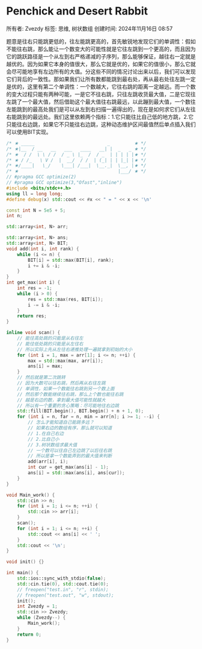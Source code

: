 # Penchick and Desert Rabbit

所有者: Zvezdy
标签: 思维, 树状数组
创建时间: 2024年11月16日 08:57

题意是往右只能跳更低的，往左能跳更高的，首先敏锐地发现它们的单调性：假如不能往右跳，那么能让一个数变大的可能性就是它往左跳到一个更高的，而且因为它的跳跃路径是一个从左到右严格递减的子序列，那么能够保证，越往右一定就是越优的。因为如果它本身的值很大，那么它就是优的，如果它的值很小，那么它就会尽可能地享有左边所有的大值。分这些不同的情况讨论出来以后，我们可以发现它们背后的一致性。那如果我们让所有数都能跳到最右处，再从最右处往左跳一定是优的，这里有第二个单调性：一个数越大，它往右跳的距离一定越远。而一个数的变大过程只能有两种可能，一是它不往右跳，只往左跳收货最大值，二是它现往左跳了一个最大值，然后借助这个最大值往右跳最远，以此蹦到最大值，一个数往左能跳到的最高处我们是可以从左到右扫描一遍得出的，现在是如何求它们从左往右能跳到的最远处。我们这里依赖两个指标：1.它只能往比自己低的地方跳，2.它只能往右边跳，如果它不只能往右边跳，这种动态维护区间最值然后单点插入我们可以使用BIT实现。

```cpp
/* ★ _____                           _         ★ */
/* ★|__  / __   __   ___   ____   __| |  _   _ ★ */
/* ★  / /  \ \ / /  / _ \ |_  /  / _  | | | | |★ */
/* ★ / /_   \ V /  |  __/  / /  | (_| | | |_| |★ */
/* ★/____|   \_/    \___| /___|  \__._|  \__, |★ */
/* ★                                     |___/ ★ */
// #pragma GCC optimize(2)
// #pragma GCC optimize(3,"Ofast","inline")
#include <bits/stdc++.h>
using ll = long long;
#define debug(x) std::cout << #x << " = " << x << '\n'

const int N = 5e5 + 5;
int n;

std::array<int, N> arr;

std::array<int, N> ans;
std::array<int, N> BIT;
void add(int i, int rank) {
    while (i <= n) {
        BIT[i] = std::max(BIT[i], rank);
        i += i & -i;
    }
}
int get_max(int i) {
    int res = -1;
    while (i > 0) {
        res = std::max(res, BIT[i]);
        i -= i & -i;
    }
    return res;
}

inline void scan() {
    // 能往高处跳的只能是从右往左
    // 能往低处跳的只能是从左往右
    // 所以实际上先从左往右递推处理一遍就拿到初始的大小
    for (int i = 1, max = arr[1]; i <= n; ++i) {
        max = std::max(max, arr[i]);
        ans[i] = max;
    }
    // 然后就是第二次跳转
    // 因为大数可以往右跳，然后再从右往左跳
    // 单调性，如果一个数能往右跳到另一个数上面
    // 然后那个数能继续往右跳，那么上个数也能往右跳
    // 越是右边的数，拿到最大值可能性就越大
    // 所以有一个重要的贪心策略：尽可能地往右边跳
    std::fill(BIT.begin(), BIT.begin() + n + 1, 0);
    for (int i = n, far = n, min = arr[n]; i >= 1; --i) {
        // 怎么才能知道自己能跳多远？
        // 如果右边的数组有序，那么就可以知道
        // 1.在自己右边
        // 2.比自己小
        // 3.树状数组求最大值
        // 一个数可以往自己左边跳了以后往右跳
        // 所以是拿一个数能弄到的最大值来判断
        add(arr[i], i);
        int cur = get_max(ans[i] - 1);
        ans[i] = std::max(ans[i], ans[cur]);
    }
}

void Main_work() {
    std::cin >> n;
    for (int i = 1; i <= n; ++i) {
        std::cin >> arr[i];
    }
    scan();
    for (int i = 1; i <= n; ++i) {
        std::cout << ans[i] << ' ';
    }
    std::cout << '\n';
}

void init() {}

int main() {
    std::ios::sync_with_stdio(false);
    std::cin.tie(0), std::cout.tie(0);
    // freopen("test.in", "r", stdin);
    // freopen("test.out", "w", stdout);
    init();
    int Zvezdy = 1;
    std::cin >> Zvezdy;
    while (Zvezdy--) {
        Main_work();
    }
    return 0;
}
```